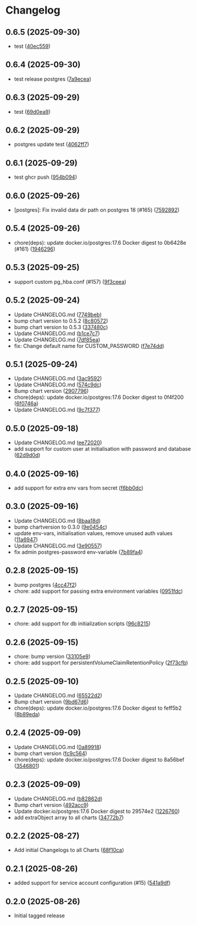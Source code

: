 # Changelog


## 0.6.5 (2025-09-30)

* test ([40ec559](https://github.com/dloewen2/helm-charts/commit/40ec559))

## 0.6.4 (2025-09-30)

* test release postgres ([7a9ecea](https://github.com/dloewen2/helm-charts/commit/7a9ecea))

## 0.6.3 (2025-09-29)

* test ([69d0ea9](https://github.com/dloewen2/helm-charts/commit/69d0ea9))

## 0.6.2 (2025-09-29)

* postgres update test ([4062ff7](https://github.com/dloewen2/helm-charts/commit/4062ff7))

## 0.6.1 (2025-09-29)

* test ghcr push ([954b094](https://github.com/dloewen2/helm-charts/commit/954b094))

## 0.6.0 (2025-09-26)

* [postgres]: Fix invalid data dir path on postgres 18 (#165) ([7592892](https://github.com/dloewen2/helm-charts/commit/7592892))

## 0.5.4 (2025-09-26)

* chore(deps): update docker.io/postgres:17.6 Docker digest to 0b6428e (#161) ([1946296](https://github.com/dloewen2/helm-charts/commit/1946296))

## 0.5.3 (2025-09-25)

* support custom pg_hba.conf (#157) ([9f3ceea](https://github.com/dloewen2/helm-charts/commit/9f3ceea))

## 0.5.2 (2025-09-24)

* Update CHANGELOG.md ([7749beb](https://github.com/dloewen2/helm-charts/commit/7749beb))
* bump chart version to 0.5.2 ([8c80572](https://github.com/dloewen2/helm-charts/commit/8c80572))
* bump chart version to 0.5.3 ([337480c](https://github.com/dloewen2/helm-charts/commit/337480c))
* Update CHANGELOG.md ([b1ce7c7](https://github.com/dloewen2/helm-charts/commit/b1ce7c7))
* Update CHANGELOG.md ([7df85ea](https://github.com/dloewen2/helm-charts/commit/7df85ea))
* fix: Change default name for CUSTOM_PASSWORD ([f7e74dd](https://github.com/dloewen2/helm-charts/commit/f7e74dd))

## 0.5.1 (2025-09-24)

* Update CHANGELOG.md ([3ac9592](https://github.com/dloewen2/helm-charts/commit/3ac9592))
* Update CHANGELOG.md ([574c9dc](https://github.com/dloewen2/helm-charts/commit/574c9dc))
* Bump chart version ([2907796](https://github.com/dloewen2/helm-charts/commit/2907796))
* chore(deps): update docker.io/postgres:17.6 Docker digest to 0f4f200 ([6f0746a](https://github.com/dloewen2/helm-charts/commit/6f0746a))
* Update CHANGELOG.md ([9c7f377](https://github.com/dloewen2/helm-charts/commit/9c7f377))

## 0.5.0 (2025-09-18)

* Update CHANGELOG.md ([ee72020](https://github.com/dloewen2/helm-charts/commit/ee72020))
* add support for custom user at initialisation with password and database ([62d9d0d](https://github.com/dloewen2/helm-charts/commit/62d9d0d))

## 0.4.0 (2025-09-16)

* add support for extra env vars from secret ([f6bb0dc](https://github.com/dloewen2/helm-charts/commit/f6bb0dc))

## 0.3.0 (2025-09-16)

* Update CHANGELOG.md ([8baa18d](https://github.com/dloewen2/helm-charts/commit/8baa18d))
* bump chartversion to 0.3.0 ([9e0454c](https://github.com/dloewen2/helm-charts/commit/9e0454c))
* update env-vars, initialisation values, remove unused auth values ([11a6947](https://github.com/dloewen2/helm-charts/commit/11a6947))
* Update CHANGELOG.md ([3e90557](https://github.com/dloewen2/helm-charts/commit/3e90557))
* fix admin postgres-password env-variable ([7b89fa4](https://github.com/dloewen2/helm-charts/commit/7b89fa4))

## 0.2.8 (2025-09-15)

* bump postgres ([4cc47f2](https://github.com/dloewen2/helm-charts/commit/4cc47f2))
* chore: add support for passing extra environment variables ([0951fdc](https://github.com/dloewen2/helm-charts/commit/0951fdc))

## 0.2.7 (2025-09-15)

* chore: add support for db initialization scripts ([96c8215](https://github.com/dloewen2/helm-charts/commit/96c8215))

## 0.2.6 (2025-09-15)

* chore: bump version ([33105e9](https://github.com/dloewen2/helm-charts/commit/33105e9))
* chore: add support for persistentVolumeClaimRetentionPolicy ([2f73cfb](https://github.com/dloewen2/helm-charts/commit/2f73cfb))

## 0.2.5 (2025-09-10)

* Update CHANGELOG.md ([65522d2](https://github.com/dloewen2/helm-charts/commit/65522d2))
* Bump chart version ([9bd67d6](https://github.com/dloewen2/helm-charts/commit/9bd67d6))
* chore(deps): update docker.io/postgres:17.6 Docker digest to feff5b2 ([8b89eda](https://github.com/dloewen2/helm-charts/commit/8b89eda))

## 0.2.4 (2025-09-09)

* Update CHANGELOG.md ([0a89918](https://github.com/dloewen2/helm-charts/commit/0a89918))
* bump chart version ([fc9c564](https://github.com/dloewen2/helm-charts/commit/fc9c564))
* chore(deps): update docker.io/postgres:17.6 Docker digest to 8a56bef ([3546801](https://github.com/dloewen2/helm-charts/commit/3546801))

## 0.2.3 (2025-09-09)

* Update CHANGELOG.md ([b82862d](https://github.com/dloewen2/helm-charts/commit/b82862d))
* Bump chart version ([492acc9](https://github.com/dloewen2/helm-charts/commit/492acc9))
* Update docker.io/postgres:17.6 Docker digest to 29574e2 ([1226760](https://github.com/dloewen2/helm-charts/commit/1226760))
* add extraObject array to all charts ([34772b7](https://github.com/dloewen2/helm-charts/commit/34772b7))

## 0.2.2 (2025-08-27)

* Add initial Changelogs to all Charts ([68f10ca](https://github.com/dloewen2/helm-charts/commit/68f10ca))

## 0.2.1 (2025-08-26)

* added support for service account configuration (#15) ([541a9df](https://github.com/dloewen2/helm-charts/commit/541a9df))

## 0.2.0 (2025-08-26)

* Initial tagged release
